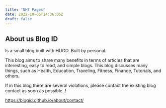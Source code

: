 ```yaml
---
title: "NHT Pages"
date: 2022-10-05T14:36:05Z
draft: false
---
```


## About us Blog ID

Is a small blog built with HUGO. Built by personal.

This blog aims to share many benefits in terms of articles that are interesting, easy to read, and simple blogs. This blog discusses many things, such as Health, Education, Traveling, Fitness, Finance, Tutorials, and others.

If in this blog there are several violations, please contact the existing blog contact as soon as possible..!

https://blogid.github.io/about/contact/